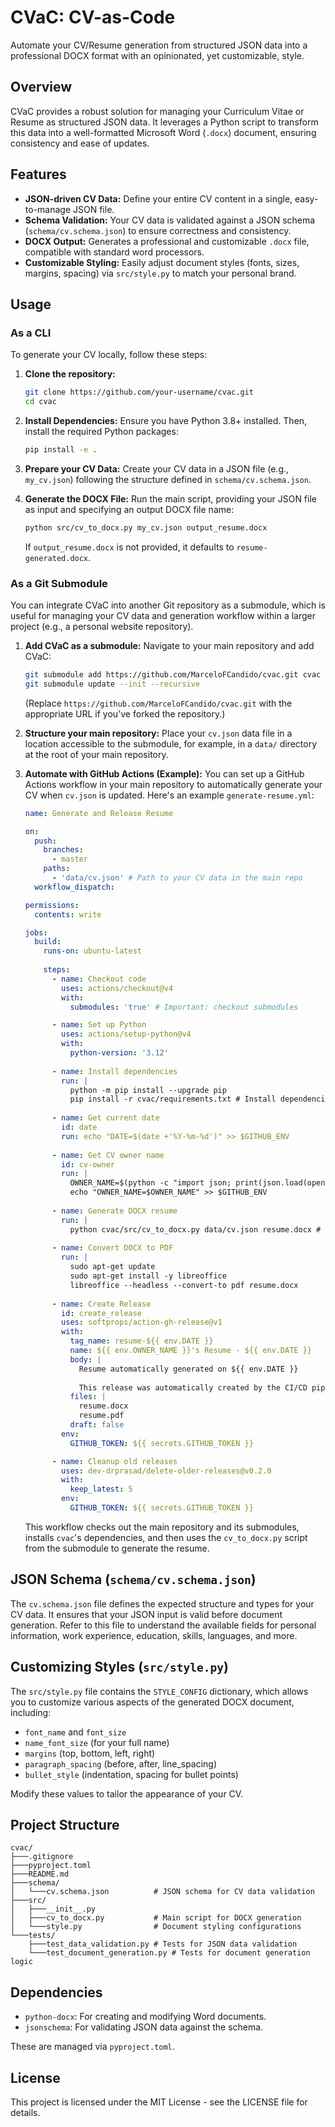# CVaC: CV-as-Code

Automate your CV/Resume generation from structured JSON data into a professional DOCX format with an opinionated, yet customizable, style.

## Overview

CVaC provides a robust solution for managing your Curriculum Vitae or Resume as structured JSON data. It leverages a Python script to transform this data into a well-formatted Microsoft Word (`.docx`) document, ensuring consistency and ease of updates.

## Features

- **JSON-driven CV Data:** Define your entire CV content in a single, easy-to-manage JSON file.
- **Schema Validation:** Your CV data is validated against a JSON schema (`schema/cv.schema.json`) to ensure correctness and consistency.
- **DOCX Output:** Generates a professional and customizable `.docx` file, compatible with standard word processors.
- **Customizable Styling:** Easily adjust document styles (fonts, sizes, margins, spacing) via `src/style.py` to match your personal brand.

## Usage

### As a CLI

To generate your CV locally, follow these steps:

1.  **Clone the repository:**
    ```bash
    git clone https://github.com/your-username/cvac.git
    cd cvac
    ```

2.  **Install Dependencies:**
    Ensure you have Python 3.8+ installed. Then, install the required Python packages:
    ```bash
    pip install -e .
    ```

3.  **Prepare your CV Data:**
    Create your CV data in a JSON file (e.g., `my_cv.json`) following the structure defined in `schema/cv.schema.json`.

4.  **Generate the DOCX File:**
    Run the main script, providing your JSON file as input and specifying an output DOCX file name:
    ```bash
    python src/cv_to_docx.py my_cv.json output_resume.docx
    ```
    If `output_resume.docx` is not provided, it defaults to `resume-generated.docx`.

### As a Git Submodule

You can integrate CVaC into another Git repository as a submodule, which is useful for managing your CV data and generation workflow within a larger project (e.g., a personal website repository).

1.  **Add CVaC as a submodule:**
    Navigate to your main repository and add CVaC:
    ```bash
    git submodule add https://github.com/MarceloFCandido/cvac.git cvac
    git submodule update --init --recursive
    ```
    (Replace `https://github.com/MarceloFCandido/cvac.git` with the appropriate URL if you've forked the repository.)

2.  **Structure your main repository:**
    Place your `cv.json` data file in a location accessible to the submodule, for example, in a `data/` directory at the root of your main repository.

3.  **Automate with GitHub Actions (Example):**
    You can set up a GitHub Actions workflow in your main repository to automatically generate your CV when `cv.json` is updated. Here's an example `generate-resume.yml`:

    ```yaml
    name: Generate and Release Resume

    on:
      push:
        branches:
          - master
        paths:
          - 'data/cv.json' # Path to your CV data in the main repo
      workflow_dispatch:

    permissions:
      contents: write

    jobs:
      build:
        runs-on: ubuntu-latest
        
        steps:
          - name: Checkout code
            uses: actions/checkout@v4
            with:
              submodules: 'true' # Important: checkout submodules

          - name: Set up Python
            uses: actions/setup-python@v4
            with:
              python-version: '3.12'
          
          - name: Install dependencies
            run: |
              python -m pip install --upgrade pip
              pip install -r cvac/requirements.txt # Install dependencies from the submodule
          
          - name: Get current date
            id: date
            run: echo "DATE=$(date +'%Y-%m-%d')" >> $GITHUB_ENV
          
          - name: Get CV owner name
            id: cv-owner
            run: |
              OWNER_NAME=$(python -c "import json; print(json.load(open('data/cv.json'))['personalInfo']['firstName'] + ' ' + json.load(open('data/cv.json'))['personalInfo']['lastName'])")
              echo "OWNER_NAME=$OWNER_NAME" >> $GITHUB_ENV
          
          - name: Generate DOCX resume
            run: |
              python cvac/src/cv_to_docx.py data/cv.json resume.docx # Use the script from the submodule
          
          - name: Convert DOCX to PDF
            run: |
              sudo apt-get update
              sudo apt-get install -y libreoffice
              libreoffice --headless --convert-to pdf resume.docx
          
          - name: Create Release
            id: create_release
            uses: softprops/action-gh-release@v1
            with:
              tag_name: resume-${{ env.DATE }}
              name: ${{ env.OWNER_NAME }}'s Resume - ${{ env.DATE }}
              body: |
                Resume automatically generated on ${{ env.DATE }}
                
                This release was automatically created by the CI/CD pipeline.
              files: |
                resume.docx
                resume.pdf
              draft: false
            env:
              GITHUB_TOKEN: ${{ secrets.GITHUB_TOKEN }}

          - name: Cleanup old releases
            uses: dev-drprasad/delete-older-releases@v0.2.0
            with:
              keep_latest: 5
            env:
              GITHUB_TOKEN: ${{ secrets.GITHUB_TOKEN }}
    ```
    This workflow checks out the main repository and its submodules, installs `cvac`'s dependencies, and then uses the `cv_to_docx.py` script from the submodule to generate the resume.


## JSON Schema (`schema/cv.schema.json`)

The `cv.schema.json` file defines the expected structure and types for your CV data. It ensures that your JSON input is valid before document generation. Refer to this file to understand the available fields for personal information, work experience, education, skills, languages, and more.

## Customizing Styles (`src/style.py`)

The `src/style.py` file contains the `STYLE_CONFIG` dictionary, which allows you to customize various aspects of the generated DOCX document, including:

-   `font_name` and `font_size`
-   `name_font_size` (for your full name)
-   `margins` (top, bottom, left, right)
-   `paragraph_spacing` (before, after, line_spacing)
-   `bullet_style` (indentation, spacing for bullet points)

Modify these values to tailor the appearance of your CV.

## Project Structure

```
cvac/
├───.gitignore
├───pyproject.toml
├───README.md
├───schema/
│   └───cv.schema.json          # JSON schema for CV data validation
├───src/
│   ├───__init__.py
│   ├───cv_to_docx.py           # Main script for DOCX generation
│   └───style.py                # Document styling configurations
└───tests/
    ├───test_data_validation.py # Tests for JSON data validation
    └───test_document_generation.py # Tests for document generation logic
```

## Dependencies

-   `python-docx`: For creating and modifying Word documents.
-   `jsonschema`: For validating JSON data against the schema.

These are managed via `pyproject.toml`.

## License

This project is licensed under the MIT License - see the LICENSE file for details.